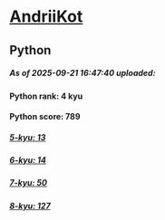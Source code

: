 # [AndriiKot](https://www.codewars.com/users/AndriiKot) 
## Python

##### As of 2025-09-21 16:47:40 uploaded:

#### Python rank: 4 kyu

#### Python score: 789

##### [5-kyu: 13](https://github.com/AndriiKot/Python__CodeWars/tree/main/kyu-5)

##### [6-kyu: 14](https://github.com/AndriiKot/Python__CodeWars/tree/main/kyu-6)

##### [7-kyu: 50](https://github.com/AndriiKot/Python__CodeWars/tree/main/kyu-7)

##### [8-kyu: 127](https://github.com/AndriiKot/Python__CodeWars/tree/main/kyu-8)

